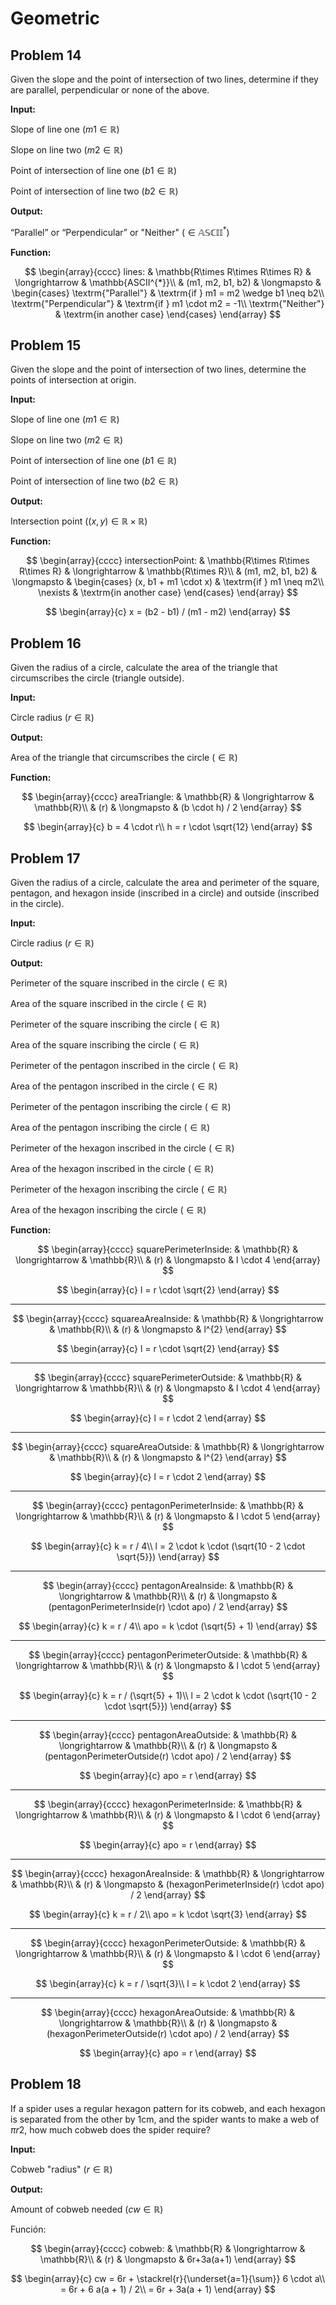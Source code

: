 # Geometric

## Problem 14

Given the slope and the point of intersection of two lines, determine if they are parallel, perpendicular or none of the above.

**Input:**

Slope of line one $(m1 \in\mathbb{R})$

Slope on line two $(m2 \in\mathbb{R})$

Point of intersection of line one $(b1 \in\mathbb{R})$

Point of intersection of line two $(b2 \in\mathbb{R})$

**Output:**

“Parallel” or “Perpendicular” or "Neither" $(\in\mathbb{ASCII^{*}})$

**Function:**

$$
\begin{array}{cccc}
lines: & \mathbb{R\times R\times R\times R} & \longrightarrow & \mathbb{ASCII^{*}}\\
& (m1, m2, b1, b2) & \longmapsto & \begin{cases}
\textrm{"Parallel"} & \textrm{if } m1 = m2 \wedge b1 \neq b2\\
\textrm{"Perpendicular"} & \textrm{if } m1 \cdot m2 = -1\\
\textrm{"Neither"} & \textrm{in another case}
\end{cases}
\end{array}
$$

## Problem 15

Given the slope and the point of intersection of two lines, determine the points of intersection at origin.

**Input:**

Slope of line one $(m1 \in\mathbb{R})$

Slope on line two $(m2 \in\mathbb{R})$

Point of intersection of line one $(b1 \in\mathbb{R})$

Point of intersection of line two $(b2 \in\mathbb{R})$

**Output:**

Intersection point $((x, y) \in\mathbb{R\times R})$

**Function:**

$$
\begin{array}{cccc}
intersectionPoint: & \mathbb{R\times R\times R\times R} & \longrightarrow & \mathbb{R\times R}\\
 & (m1, m2, b1, b2) & \longmapsto & \begin{cases}
(x, b1 + m1 \cdot x) & \textrm{if } m1 \neq m2\\
\nexists & \textrm{in another case}
\end{cases}
\end{array}
$$

$$
\begin{array}{c}
x = (b2 - b1) / (m1 - m2)
\end{array}
$$

## Problem 16

Given the radius of a circle, calculate the area of ​​the triangle that circumscribes the circle (triangle outside).

**Input:**

Circle radius $(r \in\mathbb{R})$

**Output:**

Area of ​​the triangle that circumscribes the circle $( \in\mathbb{R})$

**Function:**

$$
\begin{array}{cccc}
areaTriangle: & \mathbb{R} & \longrightarrow & \mathbb{R}\\
 & (r) & \longmapsto & (b \cdot h) / 2
\end{array}
$$

$$
\begin{array}{c}
b = 4 \cdot r\\
h = r \cdot \sqrt{12}
\end{array}
$$

## Problem 17

Given the radius of a circle, calculate the area and perimeter of the square, pentagon, and hexagon inside (inscribed in a circle) and outside (inscribed in the circle).

**Input:**

Circle radius $(r \in\mathbb{R})$

**Output:**

Perimeter of the square inscribed in the circle $(\in\mathbb{R})$

Area of ​​the square inscribed in the circle $(\in\mathbb{R})$

Perimeter of the square inscribing the circle $(\in\mathbb{R})$

Area of ​​the square inscribing the circle $(\in\mathbb{R})$

Perimeter of the pentagon inscribed in the circle $(\in\mathbb{R})$

Area of ​​the pentagon inscribed in the circle $(\in\mathbb{R})$

Perimeter of the pentagon inscribing the circle $(\in\mathbb{R})$

Area of ​​the pentagon inscribing the circle $(\in\mathbb{R})$

Perimeter of the hexagon inscribed in the circle $(\in\mathbb{R})$

Area of ​​the hexagon inscribed in the circle $(\in\mathbb{R})$

Perimeter of the hexagon inscribing the circle $(\in\mathbb{R})$

Area of ​​the hexagon inscribing the circle $(\in\mathbb{R})$

**Function:**

$$
\begin{array}{cccc}
squarePerimeterInside: & \mathbb{R} & \longrightarrow & \mathbb{R}\\
& (r) & \longmapsto & l \cdot 4
\end{array}
$$

$$
\begin{array}{c}
l = r \cdot \sqrt{2}
\end{array}
$$

---

$$
\begin{array}{cccc}
squareaAreaInside: & \mathbb{R} & \longrightarrow & \mathbb{R}\\
 & (r) & \longmapsto & l^{2}
\end{array}
$$

$$
\begin{array}{c}
l = r \cdot \sqrt{2}
\end{array}
$$

---

$$
\begin{array}{cccc}
squarePerimeterOutside: & \mathbb{R} & \longrightarrow & \mathbb{R}\\
& (r) & \longmapsto & l \cdot 4
\end{array}
$$

$$
\begin{array}{c}
l = r \cdot 2
\end{array}
$$

---

$$
\begin{array}{cccc}
squareAreaOutside: & \mathbb{R} & \longrightarrow & \mathbb{R}\\
 & (r) & \longmapsto & l^{2}
\end{array}
$$

$$
\begin{array}{c}
l = r \cdot 2
\end{array}
$$

---

$$
\begin{array}{cccc}
pentagonPerimeterInside: & \mathbb{R} & \longrightarrow & \mathbb{R}\\
 & (r) & \longmapsto & l \cdot 5
\end{array}
$$

$$
\begin{array}{c}
k = r / 4\\
l = 2 \cdot k \cdot (\sqrt{10 - 2 \cdot \sqrt{5}})
\end{array}
$$

---

$$
\begin{array}{cccc}
pentagonAreaInside: & \mathbb{R} & \longrightarrow & \mathbb{R}\\
& (r) & \longmapsto & (pentagonPerimeterInside(r) \cdot apo) / 2
\end{array}
$$

$$
\begin{array}{c}
k = r / 4\\
apo = k \cdot (\sqrt{5} + 1)
\end{array}
$$

---

$$
\begin{array}{cccc}
pentagonPerimeterOutside: & \mathbb{R} & \longrightarrow & \mathbb{R}\\
 & (r) & \longmapsto & l \cdot 5
\end{array}
$$

$$
\begin{array}{c}
k = r / (\sqrt{5} + 1)\\
l = 2 \cdot k \cdot (\sqrt{10 - 2 \cdot \sqrt{5}})
\end{array}
$$

---

$$
\begin{array}{cccc}
pentagonAreaOutside: & \mathbb{R} & \longrightarrow & \mathbb{R}\\
 & (r) & \longmapsto & (pentagonPerimeterOutside(r) \cdot apo) / 2
\end{array}
$$

$$
\begin{array}{c}
apo = r
\end{array}
$$

---

$$
\begin{array}{cccc}
hexagonPerimeterInside: & \mathbb{R} & \longrightarrow & \mathbb{R}\\
 & (r) & \longmapsto & l \cdot 6
\end{array}
$$

$$
\begin{array}{c}
apo = r
\end{array}
$$

---

$$
\begin{array}{cccc}
hexagonAreaInside: & \mathbb{R} & \longrightarrow & \mathbb{R}\\
& (r) & \longmapsto & (hexagonPerimeterInside(r) \cdot apo) / 2
\end{array}
$$

$$
\begin{array}{c}
k = r / 2\\
apo = k \cdot \sqrt{3}
\end{array}
$$

---

$$
\begin{array}{cccc}
hexagonPerimeterOutside: & \mathbb{R} & \longrightarrow & \mathbb{R}\\
& (r) & \longmapsto & l \cdot 6
\end{array}
$$

$$
\begin{array}{c}
k = r / \sqrt{3}\\
l = k \cdot 2
\end{array}
$$

---

$$
\begin{array}{cccc}
hexagonAreaOutside: & \mathbb{R} & \longrightarrow & \mathbb{R}\\
& (r) & \longmapsto & (hexagonPerimeterOutside(r) \cdot apo) / 2
\end{array}
$$

$$
\begin{array}{c}
apo = r
\end{array}
$$

## Problem 18

If a spider uses a regular hexagon pattern for its cobweb, and each hexagon is separated from the other by 1cm, and the spider wants to make a web of $πr2$, how much cobweb does the spider require?

**Input:**

Cobweb "radius" $(r \in\mathbb{R})$

**Output:**

Amount of cobweb needed $(cw \in\mathbb{R})$

Función:

$$
\begin{array}{cccc}
cobweb: & \mathbb{R} & \longrightarrow & \mathbb{R}\\
& (r) & \longmapsto & 6r+3a(a+1)
\end{array}
$$

$$
\begin{array}{c}
cw = 6r + \stackrel{r}{\underset{a=1}{\sum}} 6 \cdot a\\
= 6r + 6 a(a + 1) / 2\\
= 6r + 3a(a + 1)
\end{array}
$$
